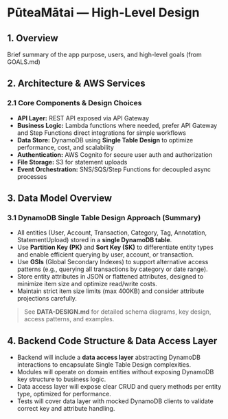 # PūteaMātai — High-Level Design

## 1. Overview

Brief summary of the app purpose, users, and high-level goals (from GOALS.md)

## 2. Architecture & AWS Services

### 2.1 Core Components & Design Choices

* **API Layer:** REST API exposed via API Gateway
* **Business Logic:** Lambda functions where needed, prefer API Gateway and Step Functions direct integrations for simple workflows
* **Data Store:** DynamoDB using **Single Table Design** to optimize performance, cost, and scalability
* **Authentication:** AWS Cognito for secure user auth and authorization
* **File Storage:** S3 for statement uploads
* **Event Orchestration:** SNS/SQS/Step Functions for decoupled async processes

## 3. Data Model Overview

### 3.1 DynamoDB Single Table Design Approach (Summary)

* All entities (User, Account, Transaction, Category, Tag, Annotation, StatementUpload) stored in a **single DynamoDB table**.
* Use **Partition Key (PK)** and **Sort Key (SK)** to differentiate entity types and enable efficient querying by user, account, or transaction.
* Use **GSIs** (Global Secondary Indexes) to support alternative access patterns (e.g., querying all transactions by category or date range).
* Store entity attributes in JSON or flattened attributes, designed to minimize item size and optimize read/write costs.
* Maintain strict item size limits (max 400KB) and consider attribute projections carefully.

> See **DATA-DESIGN.md** for detailed schema diagrams, key design, access patterns, and examples.

## 4. Backend Code Structure & Data Access Layer

* Backend will include a **data access layer** abstracting DynamoDB interactions to encapsulate Single Table Design complexities.
* Modules will operate on domain entities without exposing DynamoDB key structure to business logic.
* Data access layer will expose clear CRUD and query methods per entity type, optimized for performance.
* Tests will cover data layer with mocked DynamoDB clients to validate correct key and attribute handling.
